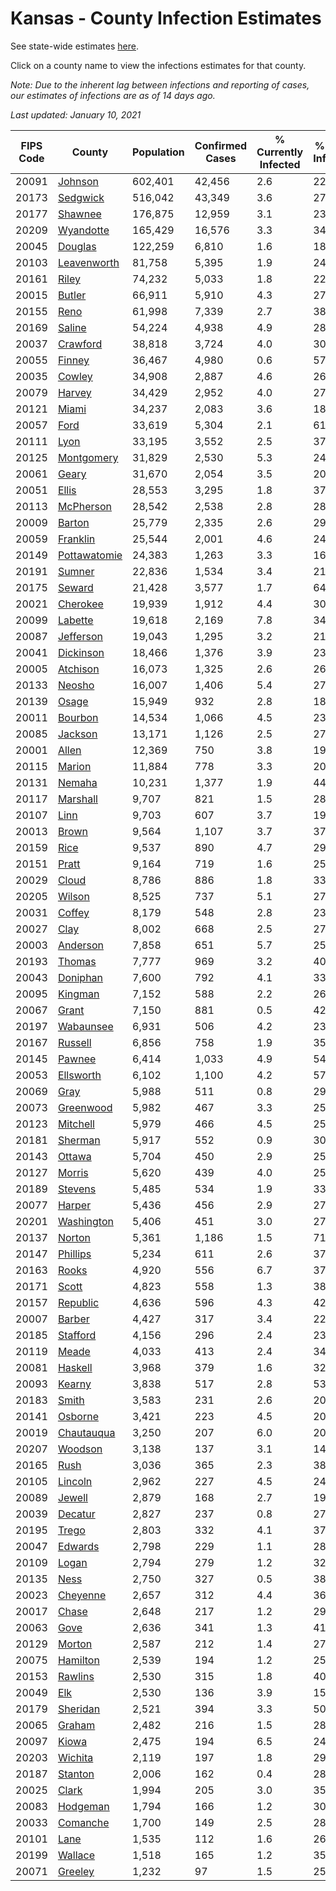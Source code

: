 # Kansas - County Infection Estimates

See state-wide estimates [here](/infections/us-ks).

Click on a county name to view the infections estimates for that county.

*Note: Due to the inherent lag between infections and reporting of cases, our estimates of infections are as of 14 days ago.*

*Last updated: January 10, 2021*

|   FIPS Code |                       County |   Population |   Confirmed Cases |   % Currently Infected |   % Total Infected |
|-------------|------------------------------|--------------|-------------------|------------------------|--------------------|
|       20091 |           [Johnson](johnson) |      602,401 |            42,456 |                    2.6 |               22.8 |
|       20173 |         [Sedgwick](sedgwick) |      516,042 |            43,349 |                    3.6 |               27.2 |
|       20177 |           [Shawnee](shawnee) |      176,875 |            12,959 |                    3.1 |               23.5 |
|       20209 |       [Wyandotte](wyandotte) |      165,429 |            16,576 |                    3.3 |               34.5 |
|       20045 |           [Douglas](douglas) |      122,259 |             6,810 |                    1.6 |               18.1 |
|       20103 |   [Leavenworth](leavenworth) |       81,758 |             5,395 |                    1.9 |               24.1 |
|       20161 |               [Riley](riley) |       74,232 |             5,033 |                    1.8 |               22.6 |
|       20015 |             [Butler](butler) |       66,911 |             5,910 |                    4.3 |               27.9 |
|       20155 |                 [Reno](reno) |       61,998 |             7,339 |                    2.7 |               38.2 |
|       20169 |             [Saline](saline) |       54,224 |             4,938 |                    4.9 |               28.7 |
|       20037 |         [Crawford](crawford) |       38,818 |             3,724 |                    4.0 |               30.6 |
|       20055 |             [Finney](finney) |       36,467 |             4,980 |                    0.6 |               57.0 |
|       20035 |             [Cowley](cowley) |       34,908 |             2,887 |                    4.6 |               26.1 |
|       20079 |             [Harvey](harvey) |       34,429 |             2,952 |                    4.0 |               27.2 |
|       20121 |               [Miami](miami) |       34,237 |             2,083 |                    3.6 |               18.9 |
|       20057 |                 [Ford](ford) |       33,619 |             5,304 |                    2.1 |               61.4 |
|       20111 |                 [Lyon](lyon) |       33,195 |             3,552 |                    2.5 |               37.4 |
|       20125 |     [Montgomery](montgomery) |       31,829 |             2,530 |                    5.3 |               24.8 |
|       20061 |               [Geary](geary) |       31,670 |             2,054 |                    3.5 |               20.0 |
|       20051 |               [Ellis](ellis) |       28,553 |             3,295 |                    1.8 |               37.5 |
|       20113 |       [McPherson](mcpherson) |       28,542 |             2,538 |                    2.8 |               28.7 |
|       20009 |             [Barton](barton) |       25,779 |             2,335 |                    2.6 |               29.4 |
|       20059 |         [Franklin](franklin) |       25,544 |             2,001 |                    4.6 |               24.9 |
|       20149 | [Pottawatomie](pottawatomie) |       24,383 |             1,263 |                    3.3 |               16.3 |
|       20191 |             [Sumner](sumner) |       22,836 |             1,534 |                    3.4 |               21.2 |
|       20175 |             [Seward](seward) |       21,428 |             3,577 |                    1.7 |               64.4 |
|       20021 |         [Cherokee](cherokee) |       19,939 |             1,912 |                    4.4 |               30.4 |
|       20099 |           [Labette](labette) |       19,618 |             2,169 |                    7.8 |               34.8 |
|       20087 |       [Jefferson](jefferson) |       19,043 |             1,295 |                    3.2 |               21.7 |
|       20041 |       [Dickinson](dickinson) |       18,466 |             1,376 |                    3.9 |               23.3 |
|       20005 |         [Atchison](atchison) |       16,073 |             1,325 |                    2.6 |               26.7 |
|       20133 |             [Neosho](neosho) |       16,007 |             1,406 |                    5.4 |               27.2 |
|       20139 |               [Osage](osage) |       15,949 |               932 |                    2.8 |               18.4 |
|       20011 |           [Bourbon](bourbon) |       14,534 |             1,066 |                    4.5 |               23.1 |
|       20085 |           [Jackson](jackson) |       13,171 |             1,126 |                    2.5 |               27.7 |
|       20001 |               [Allen](allen) |       12,369 |               750 |                    3.8 |               19.0 |
|       20115 |             [Marion](marion) |       11,884 |               778 |                    3.3 |               20.6 |
|       20131 |             [Nemaha](nemaha) |       10,231 |             1,377 |                    1.9 |               44.1 |
|       20117 |         [Marshall](marshall) |        9,707 |               821 |                    1.5 |               28.4 |
|       20107 |                 [Linn](linn) |        9,703 |               607 |                    3.7 |               19.5 |
|       20013 |               [Brown](brown) |        9,564 |             1,107 |                    3.7 |               37.2 |
|       20159 |                 [Rice](rice) |        9,537 |               890 |                    4.7 |               29.4 |
|       20151 |               [Pratt](pratt) |        9,164 |               719 |                    1.6 |               25.4 |
|       20029 |               [Cloud](cloud) |        8,786 |               886 |                    1.8 |               33.1 |
|       20205 |             [Wilson](wilson) |        8,525 |               737 |                    5.1 |               27.2 |
|       20031 |             [Coffey](coffey) |        8,179 |               548 |                    2.8 |               23.7 |
|       20027 |                 [Clay](clay) |        8,002 |               668 |                    2.5 |               27.1 |
|       20003 |         [Anderson](anderson) |        7,858 |               651 |                    5.7 |               25.9 |
|       20193 |             [Thomas](thomas) |        7,777 |               969 |                    3.2 |               40.6 |
|       20043 |         [Doniphan](doniphan) |        7,600 |               792 |                    4.1 |               33.1 |
|       20095 |           [Kingman](kingman) |        7,152 |               588 |                    2.2 |               26.4 |
|       20067 |               [Grant](grant) |        7,150 |               881 |                    0.5 |               42.4 |
|       20197 |       [Wabaunsee](wabaunsee) |        6,931 |               506 |                    4.2 |               23.9 |
|       20167 |           [Russell](russell) |        6,856 |               758 |                    1.9 |               35.7 |
|       20145 |             [Pawnee](pawnee) |        6,414 |             1,033 |                    4.9 |               54.5 |
|       20053 |       [Ellsworth](ellsworth) |        6,102 |             1,100 |                    4.2 |               57.6 |
|       20069 |                 [Gray](gray) |        5,988 |               511 |                    0.8 |               29.4 |
|       20073 |       [Greenwood](greenwood) |        5,982 |               467 |                    3.3 |               25.3 |
|       20123 |         [Mitchell](mitchell) |        5,979 |               466 |                    4.5 |               25.4 |
|       20181 |           [Sherman](sherman) |        5,917 |               552 |                    0.9 |               30.5 |
|       20143 |             [Ottawa](ottawa) |        5,704 |               450 |                    2.9 |               25.2 |
|       20127 |             [Morris](morris) |        5,620 |               439 |                    4.0 |               25.6 |
|       20189 |           [Stevens](stevens) |        5,485 |               534 |                    1.9 |               33.0 |
|       20077 |             [Harper](harper) |        5,436 |               456 |                    2.9 |               27.3 |
|       20201 |     [Washington](washington) |        5,406 |               451 |                    3.0 |               27.5 |
|       20137 |             [Norton](norton) |        5,361 |             1,186 |                    1.5 |               71.8 |
|       20147 |         [Phillips](phillips) |        5,234 |               611 |                    2.6 |               37.8 |
|       20163 |               [Rooks](rooks) |        4,920 |               556 |                    6.7 |               37.0 |
|       20171 |               [Scott](scott) |        4,823 |               558 |                    1.3 |               38.7 |
|       20157 |         [Republic](republic) |        4,636 |               596 |                    4.3 |               42.4 |
|       20007 |             [Barber](barber) |        4,427 |               317 |                    3.4 |               22.7 |
|       20185 |         [Stafford](stafford) |        4,156 |               296 |                    2.4 |               23.4 |
|       20119 |               [Meade](meade) |        4,033 |               413 |                    2.4 |               34.4 |
|       20081 |           [Haskell](haskell) |        3,968 |               379 |                    1.6 |               32.0 |
|       20093 |             [Kearny](kearny) |        3,838 |               517 |                    2.8 |               53.5 |
|       20183 |               [Smith](smith) |        3,583 |               231 |                    2.6 |               20.8 |
|       20141 |           [Osborne](osborne) |        3,421 |               223 |                    4.5 |               20.2 |
|       20019 |     [Chautauqua](chautauqua) |        3,250 |               207 |                    6.0 |               20.1 |
|       20207 |           [Woodson](woodson) |        3,138 |               137 |                    3.1 |               14.2 |
|       20165 |                 [Rush](rush) |        3,036 |               365 |                    2.3 |               38.4 |
|       20105 |           [Lincoln](lincoln) |        2,962 |               227 |                    4.5 |               24.2 |
|       20089 |             [Jewell](jewell) |        2,879 |               168 |                    2.7 |               19.0 |
|       20039 |           [Decatur](decatur) |        2,827 |               237 |                    0.8 |               27.1 |
|       20195 |               [Trego](trego) |        2,803 |               332 |                    4.1 |               37.2 |
|       20047 |           [Edwards](edwards) |        2,798 |               229 |                    1.1 |               28.7 |
|       20109 |               [Logan](logan) |        2,794 |               279 |                    1.2 |               32.3 |
|       20135 |                 [Ness](ness) |        2,750 |               327 |                    0.5 |               38.8 |
|       20023 |         [Cheyenne](cheyenne) |        2,657 |               312 |                    4.4 |               36.4 |
|       20017 |               [Chase](chase) |        2,648 |               217 |                    1.2 |               29.6 |
|       20063 |                 [Gove](gove) |        2,636 |               341 |                    1.3 |               41.4 |
|       20129 |             [Morton](morton) |        2,587 |               212 |                    1.4 |               27.3 |
|       20075 |         [Hamilton](hamilton) |        2,539 |               194 |                    1.2 |               25.7 |
|       20153 |           [Rawlins](rawlins) |        2,530 |               315 |                    1.8 |               40.2 |
|       20049 |                   [Elk](elk) |        2,530 |               136 |                    3.9 |               15.8 |
|       20179 |         [Sheridan](sheridan) |        2,521 |               394 |                    3.3 |               50.4 |
|       20065 |             [Graham](graham) |        2,482 |               216 |                    1.5 |               28.4 |
|       20097 |               [Kiowa](kiowa) |        2,475 |               194 |                    6.5 |               24.5 |
|       20203 |           [Wichita](wichita) |        2,119 |               197 |                    1.8 |               29.5 |
|       20187 |           [Stanton](stanton) |        2,006 |               162 |                    0.4 |               28.4 |
|       20025 |               [Clark](clark) |        1,994 |               205 |                    3.0 |               35.6 |
|       20083 |         [Hodgeman](hodgeman) |        1,794 |               166 |                    1.2 |               30.6 |
|       20033 |         [Comanche](comanche) |        1,700 |               149 |                    2.5 |               28.7 |
|       20101 |                 [Lane](lane) |        1,535 |               112 |                    1.6 |               26.8 |
|       20199 |           [Wallace](wallace) |        1,518 |               165 |                    1.2 |               35.8 |
|       20071 |           [Greeley](greeley) |        1,232 |                97 |                    1.5 |               25.6 |